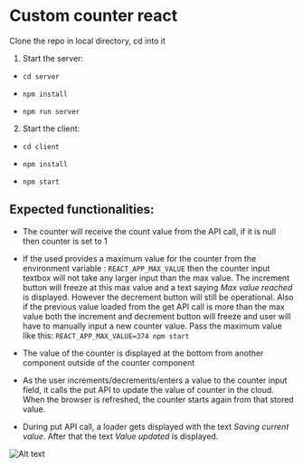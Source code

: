 
  

# Custom counter react

  

Clone the repo in local directory, cd into it

  

1. Start the server:

  

- `cd server`

- `npm install`

- `npm run server`

  

2. Start the client:

  

- `cd client`

- `npm install`

- `npm start`

  

## Expected functionalities:

  

- The counter will receive the count value from the API call, if it is null then counter is set to 1

- If the used provides a maximum value for the counter from the environment variable : `REACT_APP_MAX_VALUE` then the counter input textbox will not take any larger input than the max value. The increment button will freeze at this max value and a text saying *Max value reached* is displayed. However the decrement button will still be operational.
Also if the previous value loaded from the get API call is more than the max value both the increment and decrement button will freeze and user will have to manually input a new counter value. Pass the maximum value like this: `REACT_APP_MAX_VALUE=374 npm start`

- The value of the counter is displayed at the bottom from another component outside of the counter component

- As the user increments/decrements/enters a value to the counter input field, it calls the put API to update the value of counter in the cloud. When the browser is refreshed, the counter starts again from that stored value.

- During put API call, a loader gets displayed with the text *Saving current value*. After that the text *Value updated* is displayed.

![Alt text](./client/src/components/assets/demo.gif)
